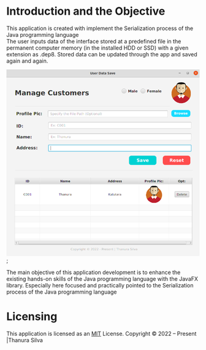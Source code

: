 # Introduction and the Objective

This application is created with implement the Serialization process of the Java programming language  
The user inputs data of the interface stored at a predefined file in the permanent computer memory (in the installed HDD or SSD) with a  given extension as .dep8. 
Stored data can be updated through the app and saved again and again.


![This is image](/src/main/resources//assets/screenView.png);

The main objective of this application development is to enhance the existing hands-on skills of the Java programming language with the JavaFX library.
Especially here focused and practically pointed to the Serialization process of the Java programming language

# Licensing

This application is licensed as an [MIT](./License.txt) License. Copyright © 2022 – Present |Thanura Silva
